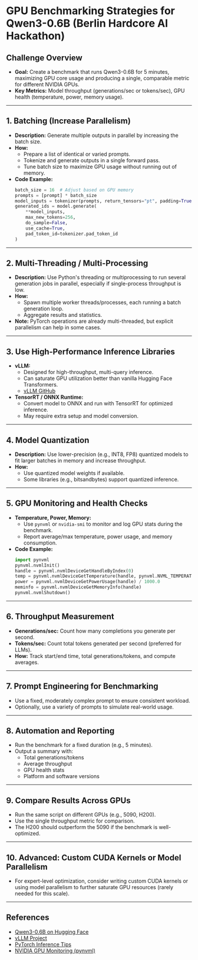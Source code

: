 # GPU Benchmarking Strategies for Qwen3-0.6B (Berlin Hardcore AI Hackathon)

## Challenge Overview
- **Goal:** Create a benchmark that runs Qwen3-0.6B for 5 minutes, maximizing GPU core usage and producing a single, comparable metric for different NVIDIA GPUs.
- **Key Metrics:** Model throughput (generations/sec or tokens/sec), GPU health (temperature, power, memory usage).

---

## 1. Batching (Increase Parallelism)
- **Description:** Generate multiple outputs in parallel by increasing the batch size.
- **How:**
  - Prepare a list of identical or varied prompts.
  - Tokenize and generate outputs in a single forward pass.
  - Tune batch size to maximize GPU usage without running out of memory.
- **Code Example:**
  ```python
  batch_size = 16  # Adjust based on GPU memory
  prompts = [prompt] * batch_size
  model_inputs = tokenizer(prompts, return_tensors="pt", padding=True).to(model.device)
  generated_ids = model.generate(
      **model_inputs,
      max_new_tokens=256,
      do_sample=False,
      use_cache=True,
      pad_token_id=tokenizer.pad_token_id
  )
  ```

---

## 2. Multi-Threading / Multi-Processing
- **Description:** Use Python's threading or multiprocessing to run several generation jobs in parallel, especially if single-process throughput is low.
- **How:**
  - Spawn multiple worker threads/processes, each running a batch generation loop.
  - Aggregate results and statistics.
- **Note:** PyTorch operations are already multi-threaded, but explicit parallelism can help in some cases.

---

## 3. Use High-Performance Inference Libraries
- **vLLM:**
  - Designed for high-throughput, multi-query inference.
  - Can saturate GPU utilization better than vanilla Hugging Face Transformers.
  - [vLLM GitHub](https://github.com/vllm-project/vllm)
- **TensorRT / ONNX Runtime:**
  - Convert model to ONNX and run with TensorRT for optimized inference.
  - May require extra setup and model conversion.

---

## 4. Model Quantization
- **Description:** Use lower-precision (e.g., INT8, FP8) quantized models to fit larger batches in memory and increase throughput.
- **How:**
  - Use quantized model weights if available.
  - Some libraries (e.g., bitsandbytes) support quantized inference.

---

## 5. GPU Monitoring and Health Checks
- **Temperature, Power, Memory:**
  - Use `pynvml` or `nvidia-smi` to monitor and log GPU stats during the benchmark.
  - Report average/max temperature, power usage, and memory consumption.
- **Code Example:**
  ```python
  import pynvml
  pynvml.nvmlInit()
  handle = pynvml.nvmlDeviceGetHandleByIndex(0)
  temp = pynvml.nvmlDeviceGetTemperature(handle, pynvml.NVML_TEMPERATURE_GPU)
  power = pynvml.nvmlDeviceGetPowerUsage(handle) / 1000.0
  meminfo = pynvml.nvmlDeviceGetMemoryInfo(handle)
  pynvml.nvmlShutdown()
  ```

---

## 6. Throughput Measurement
- **Generations/sec:** Count how many completions you generate per second.
- **Tokens/sec:** Count total tokens generated per second (preferred for LLMs).
- **How:** Track start/end time, total generations/tokens, and compute averages.

---

## 7. Prompt Engineering for Benchmarking
- Use a fixed, moderately complex prompt to ensure consistent workload.
- Optionally, use a variety of prompts to simulate real-world usage.

---

## 8. Automation and Reporting
- Run the benchmark for a fixed duration (e.g., 5 minutes).
- Output a summary with:
  - Total generations/tokens
  - Average throughput
  - GPU health stats
  - Platform and software versions

---

## 9. Compare Results Across GPUs
- Run the same script on different GPUs (e.g., 5090, H200).
- Use the single throughput metric for comparison.
- The H200 should outperform the 5090 if the benchmark is well-optimized.

---

## 10. Advanced: Custom CUDA Kernels or Model Parallelism
- For expert-level optimization, consider writing custom CUDA kernels or using model parallelism to further saturate GPU resources (rarely needed for this scale).

---

## References
- [Qwen3-0.6B on Hugging Face](https://huggingface.co/Qwen/Qwen3-0.6B)
- [vLLM Project](https://github.com/vllm-project/vllm)
- [PyTorch Inference Tips](https://pytorch.org/docs/stable/notes/cuda.html)
- [NVIDIA GPU Monitoring (pynvml)](https://pypi.org/project/pynvml/) 